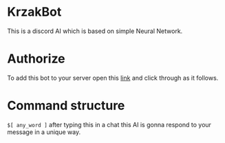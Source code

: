# KrzakBot
This is a discord AI which is based on simple Neural Network.

# Authorize
To add this bot to your server open this [link](https://discord.com/api/oauth2/authorize?client_id=906935629961629696&permissions=201534528&redirect_uri=https%3A%2F%2FAuthorization.Uri&response_type=code&scope=bot%20guilds.members.read) and click through as it follows.

# Command structure
```$[ any_word ]```
after typing this in a chat this AI is gonna respond to your message in a unique way.
